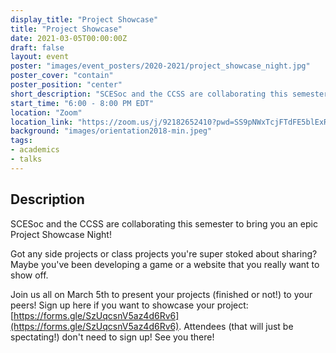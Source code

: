```yaml
---
display_title: "Project Showcase"
title: "Project Showcase"
date: 2021-03-05T00:00:00Z
draft: false
layout: event
poster: "images/event_posters/2020-2021/project_showcase_night.jpg"
poster_cover: "contain"
poster_position: "center"
short_description: "SCESoc and the CCSS are collaborating this semester to bring you an epic Project Showcase Night!"
start_time: "6:00 - 8:00 PM EDT"
location: "Zoom"
location_link: "https://zoom.us/j/92182652410?pwd=SS9pNWxTcjFTdFE5blExRXN2ek1UZz09"
background: "images/orientation2018-min.jpeg"
tags:
- academics
- talks
---
```


## Description

SCESoc and the CCSS are collaborating this semester to bring you an epic Project Showcase Night!

Got any side projects or class projects you're super stoked about sharing? Maybe you've been developing a game or a website that you really want to show off.

Join us all on March 5th to present your projects (finished or not!) to your peers! Sign up here if you want to showcase your project: [https://forms.gle/SzUqcsnV5az4d6Rv6](https://forms.gle/SzUqcsnV5az4d6Rv6). Attendees (that will just be spectating!) don't need to sign up! See you there!
